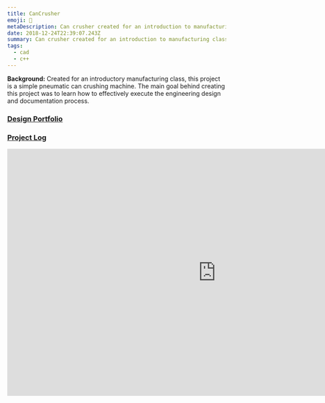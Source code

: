 ```yaml
---
title: CanCrusher
emoji: 🥫
metaDescription: Can crusher created for an introduction to manufacturing class
date: 2018-12-24T22:39:07.243Z
summary: Can crusher created for an introduction to manufacturing class
tags:
  - cad
  - c++
---
```

**Background:** Created for an introductory manufacturing class, this project is a simple pneumatic can crushing machine. The main goal behind creating this project was to learn how to effectively execute the engineering design and documentation process.

### [Design Portfolio](https://docs.google.com/document/d/12DQDC2kJD28B7jtmq4JznVkZ8hy_4cBL60fljoZAnqA/edit?usp=sharing)

### [Project Log](https://docs.google.com/spreadsheets/d/e/2PACX-1vSDO1KcpN5Cn4Qx7b0f_JQvm8urXZPeFaWe_k_siEsmqDXy5l3L_43eGU7OAwLDkb8VCDtUFHYgusTT/pubhtml)

<iframe src="https://docs.google.com/presentation/d/e/2PACX-1vQPipueLMRwpLAk4rwYTSZLvlLyxbXs_-EEIQgS573ItG0xAM0vxsZbzWvVUYpXlQmwVGw9wNcMXTdS/embed?start=true&loop=true&delayms=10000" frameborder="0" width="960" height="569" allowfullscreen="true" mozallowfullscreen="true" webkitallowfullscreen="true"></iframe>
